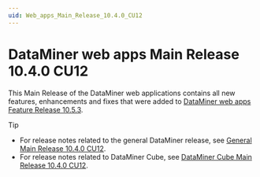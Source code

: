 ```yaml
---
uid: Web_apps_Main_Release_10.4.0_CU12
---
```


# DataMiner web apps Main Release 10.4.0 CU12

This Main Release of the DataMiner web applications contains all new features, enhancements and fixes that were added to [DataMiner web apps Feature Release 10.5.3](xref:Web_apps_Feature_Release_10.5.3).

> [!TIP]
>
> - For release notes related to the general DataMiner release, see [General Main Release 10.4.0 CU12](xref:General_Main_Release_10.4.0_CU12).
> - For release notes related to DataMiner Cube, see [DataMiner Cube Main Release 10.4.0 CU12](xref:Cube_Main_Release_10.4.0_CU12).
